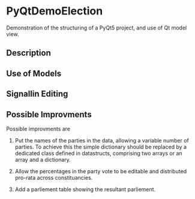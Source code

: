 # PyQtDemoElection
Demonstration of the structuring of a PyQt5 project, and use of Qt model view.

## Description

## Use of Models

## Signallin Editing

## Possible Improvments

Possible improvments are 
1. Put the names of the parties in the data, allowing a variable number of parties. To achieve 
this the simple dictionary should be replaced by a dedicated class defined in datastructs, comprising
two arrays or  an array and a dictionary.

2. Allow the percentages in the party vote to be editable and distributed pro-rata across constituancies.

3. Add a parliement table showing the resultant parliement. 
